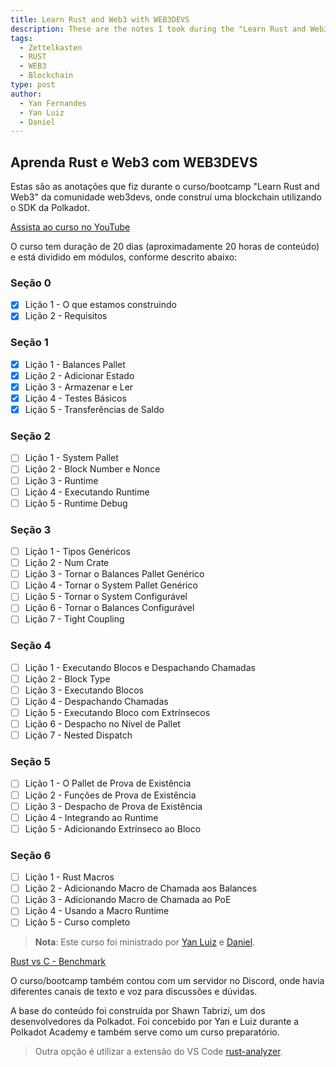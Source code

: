 ```yaml
---
title: Learn Rust and Web3 with WEB3DEVS
description: These are the notes I took during the "Learn Rust and Web3" course/bootcamp by the web3devs community, where I built a blockchain using the Polkadot SDK.
tags:
  - Zettelkasten
  - RUST
  - WEB3
  - Blockchain
type: post
author:
  - Yan Fernandes
  - Yan Luiz 
  - Daniel
---
```


## Aprenda Rust e Web3 com WEB3DEVS

Estas são as anotações que fiz durante o curso/bootcamp "Learn Rust and Web3" da comunidade web3devs, onde construí uma
blockchain utilizando o SDK da Polkadot.

[Assista ao curso no YouTube](https://www.youtube.com/watch?v=MpixkT838nc)

O curso tem duração de 20 dias (aproximadamente 20 horas de conteúdo) e está dividido em módulos, conforme descrito
abaixo:

### Seção 0

- [x] Lição 1 - O que estamos construindo
- [x] Lição 2 - Requisitos

### Seção 1

- [x] Lição 1 - Balances Pallet
- [x] Lição 2 - Adicionar Estado
- [x] Lição 3 - Armazenar e Ler
- [x] Lição 4 - Testes Básicos
- [x] Lição 5 - Transferências de Saldo

### Seção 2

- [ ] Lição 1 - System Pallet
- [ ] Lição 2 - Block Number e Nonce
- [ ] Lição 3 - Runtime
- [ ] Lição 4 - Executando Runtime
- [ ] Lição 5 - Runtime Debug

### Seção 3

- [ ] Lição 1 - Tipos Genéricos
- [ ] Lição 2 - Num Crate
- [ ] Lição 3 - Tornar o Balances Pallet Genérico
- [ ] Lição 4 - Tornar o System Pallet Genérico
- [ ] Lição 5 - Tornar o System Configurável
- [ ] Lição 6 - Tornar o Balances Configurável
- [ ] Lição 7 - Tight Coupling

### Seção 4

- [ ] Lição 1 - Executando Blocos e Despachando Chamadas
- [ ] Lição 2 - Block Type
- [ ] Lição 3 - Executando Blocos
- [ ] Lição 4 - Despachando Chamadas
- [ ] Lição 5 - Executando Bloco com Extrínsecos
- [ ] Lição 6 - Despacho no Nível de Pallet
- [ ] Lição 7 - Nested Dispatch

### Seção 5

- [ ] Lição 1 - O Pallet de Prova de Existência
- [ ] Lição 2 - Funções de Prova de Existência
- [ ] Lição 3 - Despacho de Prova de Existência
- [ ] Lição 4 - Integrando ao Runtime
- [ ] Lição 5 - Adicionando Extrínseco ao Bloco

### Seção 6

- [ ] Lição 1 - Rust Macros
- [ ] Lição 2 - Adicionando Macro de Chamada aos Balances
- [ ] Lição 3 - Adicionando Macro de Chamada ao PoE
- [ ] Lição 4 - Usando a Macro Runtime
- [ ] Lição 5 - Curso completo

> **Nota**: Este curso foi ministrado por [Yan Luiz](https://x.com/nomadbitcoin) e [Daniel](https://x.com/danicuki).

[Rust vs C - Benchmark](https://github.com/w3b3d3v/rust-benckmark)

O curso/bootcamp também contou com um servidor no Discord, onde havia diferentes canais de texto e voz para discussões e
dúvidas.

A base do conteúdo foi construída por Shawn Tabrizi, um dos desenvolvedores da Polkadot. Foi concebido por Yan e Luiz
durante a Polkadot Academy e também serve como um curso preparatório.

> Outra opção é utilizar a extensão do VS Code
> [rust-analyzer](https://marketplace.visualstudio.com/items?itemName=rust-lang.rust-analyzer).
